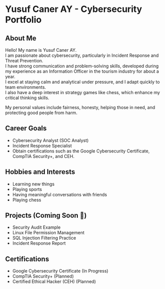 # Yusuf Caner AY - Cybersecurity Portfolio

## About Me
Hello! My name is Yusuf Caner AY.  
I am passionate about cybersecurity, particularly in Incident Response and Threat Prevention.  
I have strong communication and problem-solving skills, developed during my experience as an Information Officer in the tourism industry for about a year.  
I excel at staying calm and analytical under pressure, and I adapt quickly to team environments.  
I also have a deep interest in strategy games like chess, which enhance my critical thinking skills.  

My personal values include fairness, honesty, helping those in need, and protecting good people from harm.

## Career Goals
- Cybersecurity Analyst (SOC Analyst)
- Incident Response Specialist
- Obtain certifications such as the Google Cybersecurity Certificate, CompTIA Security+, and CEH.

## Hobbies and Interests
- Learning new things
- Playing sports
- Having meaningful conversations with friends
- Playing chess

## Projects (Coming Soon 🚀)
- Security Audit Example
- Linux File Permission Management
- SQL Injection Filtering Practice
- Incident Response Report

## Certifications
- Google Cybersecurity Certificate (In Progress)
- CompTIA Security+ (Planned)
- Certified Ethical Hacker (CEH) (Planned)
